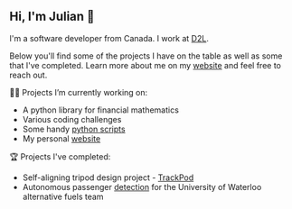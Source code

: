 ## Hi, I'm Julian 👋

I'm a software developer from Canada. I work at [D2L](https://github.com/Brightspace).

Below you'll find some of the projects I have on the table as well as some that I've completed. Learn more about me on my [website](https://www.jpettit.ca) and feel free to reach out.

👨‍💻 Projects I’m currently working on:
- A python library for financial mathematics
- Various coding challenges
- Some handy [python scripts](https://github.com/j-pettit/useful-scripts)
- My personal [website](https://github.com/j-pettit/j-pettit.github.io)

🏆 Projects I've completed:
- Self-aligning tripod design project - [TrackPod](https://github.com/TrackPod)
- Autonomous passenger [detection](https://github.com/j-pettit/UWAFT-passenger-detection) for the University of Waterloo alternative fuels team
